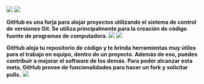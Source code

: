 ![](https://images.cooltext.com/5136274.png)
![](https://images.cooltext.com/5136288.png)

**GitHub es una forja para alojar proyectos utilizando el sistema de control de versiones Git. Se utiliza principalmente para la creación de código fuente de programas de computadora.**
![](https://www.redeszone.net/app/uploads/2017/11/github-duplica-codigo.jpg?x=634&y=309)
![](https://images.cooltext.com/5136294.png)

**GitHub aloja tu repositorio de código y te brinda herramientas muy útiles para el trabajo en equipo, dentro de un proyecto.
Además de eso, puedes contribuir a mejorar el software de los demás. Para poder alcanzar esta meta, GitHub provee de funcionalidades para hacer un fork y solicitar pulls.**
![](https://regmedia.co.uk/2013/07/17/github_octodex.jpg?x=442&y=293&crop=1)
